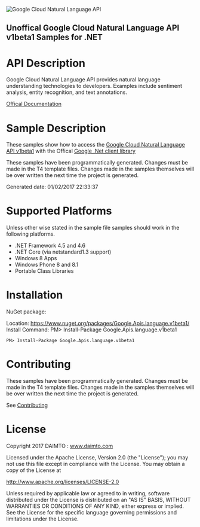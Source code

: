 ﻿![Google Cloud Natural Language API](https://www.gstatic.com/images/branding/product/1x/googleg_32dp.png)

## Unoffical Google Cloud Natural Language API v1beta1 Samples for .NET  ##

API Description
=============

Google Cloud Natural Language API provides natural language understanding technologies to developers. Examples include sentiment analysis, entity recognition, and text annotations.

[Offical Documentation](https://cloud.google.com/natural-language/)

Sample Description
=============

These samples show how to access the [Google Cloud Natural Language API v1beta1](https://cloud.google.com/natural-language/) with the Offical [Google .Net client library](https://github.com/google/google-api-dotnet-client)

These samples have been programmatically generated. Changes must be made in the T4 template files. Changes made in the samples themselves will be over written the next time the project is generated.

Generated date: 01/02/2017 22:33:37 

Supported Platforms
=================================

Unless other wise stated in the sample file samples should work in the following platforms.

* .NET Framework 4.5 and 4.6
* .NET Core (via netstandard1.3 support)
* Windows 8 Apps
* Windows Phone 8 and 8.1
* Portable Class Libraries

Installation
=================================

NuGet package:

Location: https://www.nuget.org/packages/Google.Apis.language.v1beta1/ 
Install Command: PM>  Install-Package Google.Apis.language.v1beta1

```
PM> Install-Package Google.Apis.language.v1beta1
```

Contributing
=================================

These samples have been programmatically generated. Changes must be made in the T4 template files. Changes made in the samples themselves will be over written the next time the project is generated.

See [Contributing](CONTRIBUTING.md)

License
=================================

Copyright 2017 DAIMTO :  www.daimto.com

Licensed under the Apache License, Version 2.0 (the "License"); you may not use this file except in compliance with
the License. You may obtain a copy of the License at

http://www.apache.org/licenses/LICENSE-2.0

Unless required by applicable law or agreed to in writing, software distributed under the License is distributed on
an "AS IS" BASIS, WITHOUT WARRANTIES OR CONDITIONS OF ANY KIND, either express or implied. See the License for the
specific language governing permissions and limitations under the License.